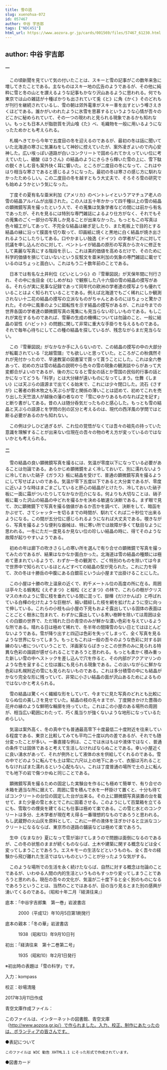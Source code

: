 ```yaml
---
title: 雪の話
slug: xuenohua-072
id: 057467
author: 中谷 宇吉郎
tags: ["NDC451"]
html_url: https://www.aozora.gr.jp/cards/001569/files/57467_61230.html
---
```


## author: 中谷 宇吉郎

#### 一




　この頃新聞を見ていて気の付いたことは、スキーと雪の記事がこの数年来急に増してきたことである。主なものはスキー地の広告のようであるが、その他に純粋に雪と冬の山とを讃えるような記事もかなり沢山あるように思われる。何でも東京では山の雑誌が十種ばかりも出されていて兎《と》に角《かく》そのどれもが刊行を継続されているし、雪の朝は郊外電車がスキー車を出すという噂さえきくほどである。誰かがいわれたように氷雪を思慕するというような心情が吾々のどこかに秘められていて、その一つの現われと見られる現象であるかも知れない。もっとも日本人が脂肪質を沢山喰《た》べ、毛織物を一般に用いるようになったためかとも考えられる。

　札幌へきてから今年で五度目の冬を迎えるのであるが、最初の冬は話に聞いていた北海道の寒さに気兼ねをして神妙に控えていたが、案外凌ぎよいので内心安神した。広い埃っぽい道路が白いコンクリートで固められてかえっていい位に考えていたし、硼酸《ほうさん》の結晶のようにきらきら輝いた雪の上に、雪下駄の鋭くきしむ音も案外快く耳に響いた。ところが二度目の冬になって、これはやはり相当な寒さであると感じるようになった。最初の冬は寒さの感じ方に馴れなかったためらしい。この二度目の冬を越すともう大丈夫で、そろそろ雪の研究でも始めようかという気になった。

　丁度その夏有名な亜米利加《アメリカ》のベントレイというアマチュア老人の雪の結晶アルバムが出版された。この人は五十年かかって四千種以上の雪の結晶の顕微鏡写真を撮ったという人で、その蒐集は気象学者などの間には前から有名であったが、それを見るには特別な専門雑誌によるより仕方がなく、それでもその蒐集のごく一部分の写真しか見ることが出来なかった。もっともこの写真は色々細工がしてあって、不完全な結晶は継ぎ足したり、また乾板上で目的とする結晶の縁に沿って膜面を切り取って、印画紙に焼くと黒地に白く結晶が焼き出されるようにしたりしてある。口やかましい独逸《ドイツ》の学者がこれに対して抗議を申し込んだのに対して、ベントレイが結晶の原形の写真から次々に修正をして美麗な写真にする階段を示し、これは美的価値を高めるだけで、そのために科学的価値を損じてはいないという反駁文を亜米利加の気象の専門雑誌に載せているのはちょっと面白い。これはもう二十数年前のことである。

　日本では有名な土井利位《どいとしつら》の『雪華図説』が天保年間に刊行され、その中に虫目金《むしめがね》で観察した八十六個の雪の結晶の摸写がある。それらが実に見事な記録であって同年代の欧洲の学者達の摸写よりも優れていることはよく知られていることである。例えば北海道でもごく稀れにしか観測されない十二花の結晶の摸写の立派なものがちゃんとあるのにはちょっと驚かされた。その中に風車のように廻転性を示す結晶の摸写があるが、これは今までの世界各国の学者達の顕微鏡写真の蒐集にも見当らない珍しいものである。もしこれが実在するものであれば、雪華の生成の機構については勿論のこと、一般に結晶の習性《ハビット》の問題に関して非常に重大な手掛りを与えるものである。それで毎年心待ちにしてこの種の結晶を探しているが、残念ながらまだ見当らない。

　この『雪華図説』がなかなか手に入らないので、この結晶の摸写の中の大部分が転載されている『北越雪譜』でも欲しいと思っていた。ところがこの秋偶然それが見付かったので、早速教室の図書室で買って貰うことにした。これは全六巻あって、初めの方は雪の結晶の説明やら色々の雪の現象の観測談やらがあって大変都合がよいのであるが、後の方になると雪女の話とか雪国の民俗的行事の話とかになってどうも「科学」とは大分縁が遠いものになってしまう。仕舞《しまい》には天ぷらの語源まで出てくる始末で、これには少々閉口した。流石《さすが》に著者の鈴木牧之も天ぷらが雪と関係の薄いことは認めて、初めてこれを売り出した天竺浪人が越後の藩の者なので「雪にゆかりあるものなれば之を記す」と断り書がしてある。昔の人は随分呑気だったものと感心した。もっとも雪の結晶と天ぷらの語源とを学問の別の区分と考えるのは、現代の西洋風の学問ではと断る必要があるのかも知れない。

　この例は少しひど過ぎるが、これ位の覚悟がなくては吾々の祖先の持っていた意識を理解することが出来ない位現在の吾々の物の考え方が変っているのではないかとも考えられる。



#### 二




　雪の結晶の良い顕微鏡写真を撮るには、気温が零度以下になっている必要があることは勿論である。あらかじめ顕微鏡をよく冷しておいて、別に濡れないように冷しておいた硝子《ガラス》板に結晶を受けて、普通の顕微鏡写真を撮るようにして写せばよいのである。気温が零下五度以下であると大分楽であるが、零度に近いような時はまごまごしていると肝心の結晶がとけたり、冷しておいた硝子板に一面に霜がついたりしてなかなか厄介になる。何よりも大切なことは、硝子板に載った沢山の結晶の中どれを撮るかを決める敏速な決断である。まず眼で見て、次に顕微鏡下で写真を撮る価値があるか否かを調べて、決断をして、暗函をかぶせて、さてシャッターを切るまでの時間が、馴れてくれば二十秒位で出来るようになる。この間が五分位に感じられるようになれば大丈夫である。覗きながら、写真を撮るような便利な器械は、特に寒い所では故障が多くて駄目なように思われる。一冬にただ一度見るか見ない位の珍しい結晶の時に、得てそのような故障が起りやすいようである。

　初めの年は廊下の吹きさらしの寒い所を選んで有り合せの顕微鏡で写真を撮ってみたのであるが、結果はなかなか面白かった。北海道は雪の結晶の種類には極めて恵まれているようで、わずか一冬の観測で、ごく特別のものを除いては今まで世界中で知られているほとんどすべての結晶の型が見られた。これに力を得て、次の冬は十勝岳の中腹にある白銀荘という山小屋まで出掛けることにした。

　この小屋は十勝の吹上温泉の近くで、約千メートル位の高度の所に在る。周囲は亭々たる蝦夷松《えぞまつ》と椴松《とどまつ》の林で、これらの樹がクリスマスの木のように雪に枝を垂れている間に混って、嶽樺《だけかんば》と呼ばれている白樺の化けたような巨樹が、細い錯綜した枝を網を拡げたように空に向って伸している。これらの小枝も山小屋の下見もおよそ露出している固体の表面はことごとく樹氷に包まれて、わずかに露出している黒い樹幹を除いては周囲は全くの白銀の世界で、ただ晴れた日の青空のみが鮮かな濃い色彩を与えているような所である。晴れる日は極めて稀れで、冬半年の間降雪のない日とてはほとんどないようである。雪が降り出すと四辺は色彩を失ってしまって、全く写真を見るような世界になってしまう。もっともこれは一般の吾々のような色彩に対する訓練のない者についていうことで、洋画家ならばきっとこの世界のみに見られる特異な色彩の諧調が感ぜられることであろうと思われる。もっとも柔かく積み重った新しい雪の中へストックを差し込んで穴を作ると、その内部がアクアマリンのような色を呈すること位は誰にも見られる現象である。この淡いながらに鮮かな色彩は札幌附近の雪にも見られないものである。これは多分積雪の中にも結晶がかなり完全な形に残っていて、非常に小さい結晶の面が沢山あるためによるものではないかと考えられる。

　雪の結晶は驚くべく繊細な形をしていて、今までに見た写真のどれとも比較にならぬ位の美しさを見せていた。結晶の枝の先々までが、丁度開きかけた薔薇の花弁の縁のような鮮明な輪廓を持っていた。これはこの小屋のある場所の周囲が、相当広い範囲にわたって、巧く風当りが強くないような地形になっているためらしい。

　気温は案外高く、冬の真中でも普通最高零下十度最低二十度附近を往来している程度である、東京と比較してみても平均二十度以内の差であるが、それでも随分変ったことが多い。一番直接な例は、ここでは水はもはや液体ではなく、普通の条件では固体であると考えて生活しなければならぬことである。幸い小屋近くに良い湧水があって、それが例外として液体の水を供給してくれるのである。雪の中でどのように転んでも土は常に六尺以上の地下にあって、衣服は汚れることもなければまた濡れるという心配もない。これは丁度普通の場所で土の上に転んでも地下の岩で傷つかぬと同じことである。

　顕微鏡写真を撮るための固定した実験台を作るにも極めて簡単で、有り合せの木箱を適当な所に据えて、周囲に雪を積んで水を一杯掛けて置くと、十分も待てばコンクリートの台位の固定した台が出来る。その上に顕微鏡写真装置の台を載せて、また少量の雪と水とでこれに固着させる。このようにして百葉箱を立てるにも、雪取りの煙突を建てるにも仕事は極めて楽である。この雪と水とのコンクリートは多分、土木学者が現在考え得る一番理想的なものであろうと思われる。もし武蔵野の火山灰を原料として、これに一杯の液体を注ぎかけると立派なコンクリートになるならば、東京市の道路の鋪装などは極めて楽であろう。

　生中《なまなか》夏になって雪が溶けてしまうので問題は面倒になるのであるが、この冬の状態のままが続くものならば、土木や建築に関する概念などは全く変ってしまうことであろう。エスキモーの生活などというものも、全く吾々の経験から飛び離れた生活ではないものということが分ったような気がする。

　このような場所での生活を永く続けたならば、自然に対する概念は勿論のことであるが、いわゆる人間の内的生活というものもすっかり変ってしまうことであろうと思われる。現在の吾々の文化が、気温が二十度下ると全く別のものになるであろうということは、当然のことではあるが、目の当り見るとまた別の感興が湧いてくるのである。（昭和十年二月『経済往来』）













底本：「中谷宇吉郎集　第一巻」岩波書店

　　　2000（平成12）年10月5日第1刷発行

底本の親本：「冬の華」岩波書店

　　　1938（昭和13）年9月10日刊

初出：「経済往来　第十二巻第二号」

　　　1935（昭和10）年2月1日発行

※初出時の表題は「雪の科学」です。

入力：kompass

校正：砂場清隆

2017年3月11日作成

青空文庫作成ファイル：

このファイルは、インターネットの図書館、青空文庫（http://www.aozora.gr.jp/）で作られました。入力、校正、制作にあたったのは、ボランティアの皆さんです。











●表記について


	このファイルは W3C 勧告 XHTML1.1 にそった形式で作成されています。







●図書カード